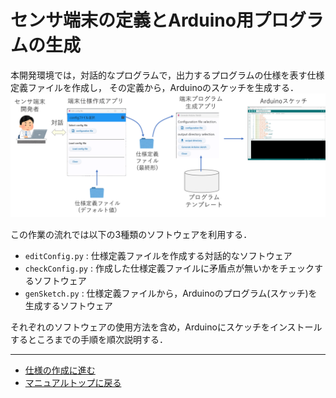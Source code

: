 # センサ端末の定義とArduino用プログラムの生成

本開発環境では，対話的なプログラムで，出力するプログラムの仕様を表す仕様定義ファイルを作成し，
その定義から，Arduinoのスケッチを生成する．
![システムイメージ](../images/System_Image.png)

この作業の流れでは以下の3種類のソフトウェアを利用する．

- ``editConfig.py`` : 仕様定義ファイルを作成する対話的なソフトウェア
- ``checkConfig.py`` : 作成した仕様定義ファイルに矛盾点が無いかをチェックするソフトウェア
- ``genSketch.py`` : 仕様定義ファイルから，Arduinoのプログラム(スケッチ)を生成するソフトウェア

それぞれのソフトウェアの使用方法を含め，Arduinoにスケッチをインストールするところまでの手順を順次説明する．

***
- [仕様の作成に進む](editConfig.md)
- [マニュアルトップに戻る](../Manual.md)
